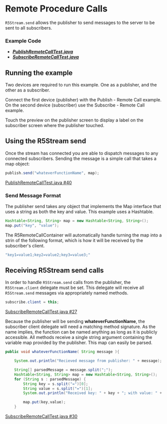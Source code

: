 # Remote Procedure Calls

`R5Stream.send` allows the publisher to send messages to the server to be sent to all subscribers.

### Example Code

- ***[PublishRemoteCallTest.java](PublishRemoteCallTest.java)***
- ***[SubscribeRemoteCallTest.java](../SubscribeRemoteCallTest/SubscribeRemoteCallTest.java)***

## Running the example

Two devices are required to run this example.  One as a publisher, and the other as a subscriber. 

Connect the first device (publisher) with the Publish - Remote Call example. On the second device (subscriber) use the Subscribe - Remote Call example.

Touch the preview on the publisher screen to display a label on the subscriber screen where the publisher touched.

## Using the R5Stream send

Once the stream has connected you are able to dispatch messages to any connected subscribers.  Sending the message is a simple call that takes a map object:

```Java
publish.send("whateverFunctionName", map);
```

[PublishRemoteCallTest.java #40](PublishRemoteCallTest.java#L40)

### Send Message Format

The publisher send takes any object that implements the Map interface that uses a string as both the key and value. This example uses a Hashtable.

```Java
Hashtable<String, String> map = new Hashtable<String, String>();
map.put("key", "value");
```

The R5RemoteCallContainer will automatically handle turning the map into a strin of the following format, which is how it will be received by the subscriber's client.

```Java
"key1=value1;key2=value2;key3=value3;"
```

## Receiving R5Stream send calls

In order to handle `R5Stream.send` calls from the publisher, the `R5Stream.client` delegate must be set.  This delegate will receive all `R5Stream.send` messages via appropriately named methods.

```Java
subscribe.client = this;
```

[SubscribeRemoteCallTest.java #27](../SubscribeRemoteCallTest/SubscribeRemoteCallTest.java#L27)

Because the publisher will be sending **whateverFunctionName**, the subscriber client delegate will need a matching method signature. As the name implies, the function can be named anything as long as it is publicly accessible. All methods receive a single string argument containing the variable map provided by the publisher.  This map can easily be parsed.

```Java
public void whateverFunctionName( String message ){

	System.out.println("Recieved message from publisher: " + message);

	String[] parsedMessage = message.split(";");
	Hashtable<String, String> map = new Hashtable<String, String>();
	for (String s : parsedMessage) {
		String key = s.split("=")[0];
        String value = s.split("=")[1];
        System.out.println("Received key: " + key + "; with value: " + value);

        map.put(key,value);
    }
```

[SubscribeRemoteCallTest.java #30](../SubscribeRemoteCallTest/SubscribeRemoteCallTest.java#L30)
